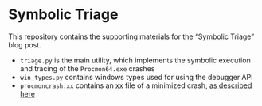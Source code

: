 # Symbolic Triage

This repository contains the supporting materials for the “Symbolic Triage” blog post.
- `triage.py` is the main utility, which implements the symbolic execution and tracing of the `Procmon64.exe` crashes
- `win_types.py` contains windows types used for using the debugger API
- `procmoncrash.xx` contains an [xx](https://github.com/netspooky/xx) file of a minimized crash, [as described here](https://forum.spacehey.com/topic?id=93101)


